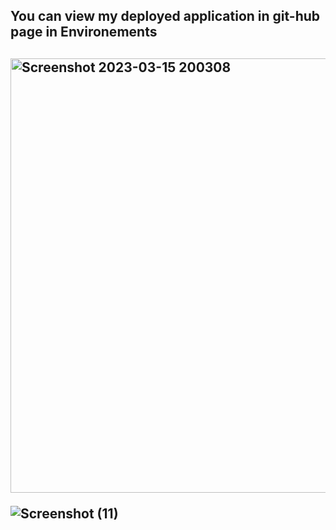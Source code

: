<h2> You can view my deployed application in git-hub page in Environements <h2>

<img width="695" alt="Screenshot 2023-03-15 200308" src="https://user-images.githubusercontent.com/121575241/225365820-81e92813-46fe-4257-81e0-31cf054d60fb.png">


![Screenshot (11)](https://user-images.githubusercontent.com/121575241/226189568-189f9f5e-07c0-425f-9cfd-f734487d84e3.png)
